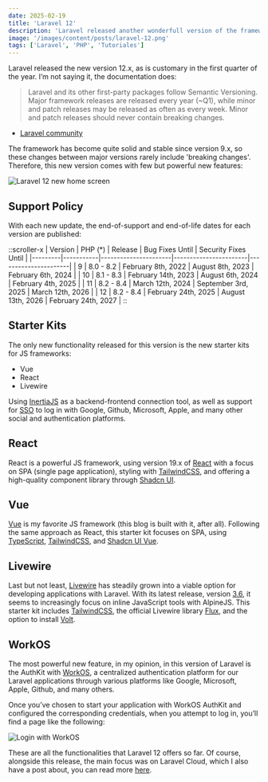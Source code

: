 ```yaml
---
date: 2025-02-19
title: 'Laravel 12'
description: 'Laravel released another wonderfull version of the framework, very easy to upgrade'
image: '/images/content/posts/laravel-12.png'
tags: ['Laravel', 'PHP', 'Tutoriales']
---
```


Laravel released the new version 12.x, as is customary in the first quarter of the year. I’m not saying it, the documentation does:

> Laravel and its other first-party packages follow Semantic Versioning. Major framework releases are released every year (~Q1), while minor and patch releases may be released as often as every week. Minor and patch releases should never contain breaking changes.

- [Laravel community](https://laravel.com/docs/12.x/releases#versioning-scheme)

The framework has become quite solid and stable since version 9.x, so these changes between major versions rarely include 'breaking changes'. Therefore, this new version comes with few but powerful new features:

![Laravel 12 new home screen](/images/content/posts/laravel-12/1.png)

## Support Policy

With each new update, the end-of-support and end-of-life dates for each version are published:

::scroller-x
| Version | PHP (*)	  | Release              | Bug Fixes Until       | Security Fixes Until |
|---------|-----------|----------------------|-----------------------|----------------------|
| 9       | 8.0 - 8.2 | February 8th, 2022   | August 8th, 2023      | February 6th, 2024   |
| 10      | 8.1 - 8.3 | February 14th, 2023  | August 6th, 2024      | February 4th, 2025   |
| 11      | 8.2 - 8.4 | March 12th, 2024     | September 3rd, 2025   | March 12th, 2026     |
| 12      | 8.2 - 8.4 | February 24th, 2025  | August 13th, 2026     | February 24th, 2027  |
::

## Starter Kits
The only new functionality released for this version is the new starter kits for JS frameworks:

- Vue
- React
- Livewire

Using [InertiaJS](https://inertiajs.com/) as a backend-frontend connection tool, as well as support for [SSO](https://auth0.com/docs/authenticate/single-sign-on) to log in with Google, Github, Microsoft, Apple, and many other social and authentication platforms.

## React

React is a powerful JS framework, using version 19.x of [React](https://es.react.dev/) with a focus on SPA (single page application), styling with [TailwindCSS](https://tailwindcss.com/), and offering a high-quality component library through [Shadcn UI](https://ui.shadcn.com/).

## Vue

[Vue](https://vuejs.org/) is my favorite JS framework (this blog is built with it, after all). Following the same approach as React, this starter kit focuses on SPA, using [TypeScript](https://www.typescriptlang.org/), [TailwindCSS](https://tailwindcss.com/), and [Shadcn UI Vue](https://www.shadcn-vue.com/).

## Livewire

Last but not least, [Livewire](https://livewire.laravel.com/) has steadily grown into a viable option for developing applications with Laravel. With its latest release, version [3.6](https://github.com/livewire/livewire/releases/tag/v3.6.0), it seems to increasingly focus on inline JavaScript tools with AlpineJS. This starter kit includes [TailwindCSS](https://tailwindcss.com/), the official Livewire library [Flux](https://fluxui.dev/), and the option to install [Volt](https://livewire.laravel.com/docs/volt).

## WorkOS

The most powerful new feature, in my opinion, in this version of Laravel is the AuthKit with [WorkOS](https://workos.com/), a centralized authentication platform for our Laravel applications through various platforms like Google, Microsoft, Apple, Github, and many others.

Once you’ve chosen to start your application with WorkOS AuthKit and configured the corresponding credentials, when you attempt to log in, you’ll find a page like the following:

![Login with WorkOS](/images/content/posts/laravel-12/2.png)

These are all the functionalities that Laravel 12 offers so far. Of course, alongside this release, the main focus was on Laravel Cloud, which I also have a post about, you can read more [here](laravel-cloud).

